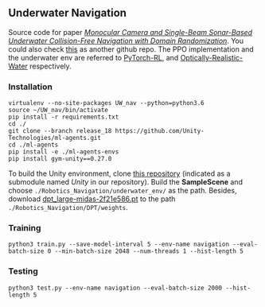 ## Underwater Navigation
Source code for paper [*Monocular Camera and Single-Beam Sonar-Based Underwater Collision-Free 
Navigation with Domain Randomization*](https://arxiv.org/abs/2212.04373). You could also check [this](https://github.com/dartmouthrobotics/deeprl-uw-robot-navigation) as another github repo.
The PPO implementation and the underwater env are referred to [PyTorch-RL](https://github.com/Khrylx/PyTorch-RL.git), and 
[Optically-Realistic-Water](https://github.com/muckSponge/Optically-Realistic-Water) respectively.
### Installation
```
virtualenv --no-site-packages UW_nav --python=python3.6
source ~/UW_nav/bin/activate
pip install -r requirements.txt
cd ./
git clone --branch release_18 https://github.com/Unity-Technologies/ml-agents.git
cd ./ml-agents
pip install -e ./ml-agents-envs
pip install gym-unity==0.27.0
```
To build the Unity environment, clone [this repository](https://github.com/hdacnw/Underwater-RL/tree/b0710e3b79a579b66a157429658b3418d5b2b739)
(indicated as a submodule named *Unity* in our repository). Build the **SampleScene** and
choose `./Robotics_Navigation/underwater_env/` as the path. Besides, download [dpt_large-midas-2f21e586.pt](https://github.com/intel-isl/DPT/releases/download/1_0/dpt_large-midas-2f21e586.pt)
to the path `./Robotics_Navigation/DPT/weights`.

### Training
<!--
## Dependencies
Ubuntu 18.04, ROS Melodic, python 3.6.9, cuda 10.2

## How to run the code
(1) Clone the repository

(2) Set up the environments
* Make up your ROS catkin space. And
we were using a Turtlebot to train the policy.
For next step, we'll use UUVSimulator to train 
it instead.
* Copy the designed world `empty.world`
 and launch file `turtlebot3_empty_world.launch` from 
 `assest/ROS` into the worlds directory
 and launch file directory respectively.
* Install the dependencies for training.

(3) Run the code
* Launch Gazebo in one terminal:
 
 $ roslaunch turtlebot3_gazebo turtlebot3_empty_world.launch

* In another terminal, run the code:
 
 $ export OMP_NUM_THREADS=1
 $ python train.py --save-model-interval 5 --env-name navigation --eval-batch-size 0 --min-batch-size 2048

(4) In the directory of assets, you would find the trained model and the log file. 
 
 (4) After training, you could use `DDDQN_test.py`
and `DDDQN_uwsim.py` to test the performance in Gazebo
worlds and UWSim worlds respectively. For real-world
tests, refer to [this](https://github.com/pengzhi1998/underwater_navigation_test)
 repository. -->
 ```
 python3 train.py --save-model-interval 5 --env-name navigation --eval-batch-size 0 --min-batch-size 2048 --num-threads 1 --hist-length 5
```
### Testing

[//]: # (Remember to modify the threshold value to 0.5m and 0.25m:)
```
python3 test.py --env-name navigation --eval-batch-size 2000 --hist-length 5
```
